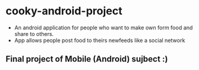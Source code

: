# cooky-android-project
- An android application for people who want to make own form food and share to others.
- App allows people post food to theirs newfeeds like a social network
## Final project of Mobile (Android) sujbect :)
